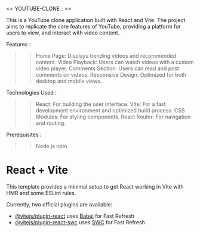 << YOUTUBE-CLONE : >>

This is a YouTube clone application built with React and Vite. The project aims to replicate the core features of YouTube, providing a platform 
for users to view, and interact with video content.

Features :
>> Home Page: Displays trending videos and recommended content.
>> Video Playback: Users can watch videos with a custom video player.
>> Comments Section: Users can read and post comments on videos.
>> Responsive Design: Optimized for both desktop and mobile views.

Technologies Used :
>> React: For building the user interface.
>> Vite: For a fast development environment and optimized build process.
>> CSS Modules: For styling components.
>> React Router: For navigation and routing.

Prerequisites :
>> Node.js
>> npm

# React + Vite

This template provides a minimal setup to get React working in Vite with HMR and some ESLint rules.

Currently, two official plugins are available:

- [@vitejs/plugin-react](https://github.com/vitejs/vite-plugin-react/blob/main/packages/plugin-react/README.md) uses [Babel](https://babeljs.io/) for Fast Refresh
- [@vitejs/plugin-react-swc](https://github.com/vitejs/vite-plugin-react-swc) uses [SWC](https://swc.rs/) for Fast Refresh
